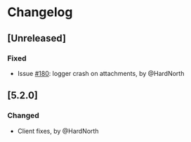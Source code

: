 # Changelog

## [Unreleased]
### Fixed
- Issue [#180](https://github.com/reportportal/client-Python/issues/180):
logger crash on attachments, by @HardNorth

## [5.2.0]
### Changed
- Client fixes, by @HardNorth
